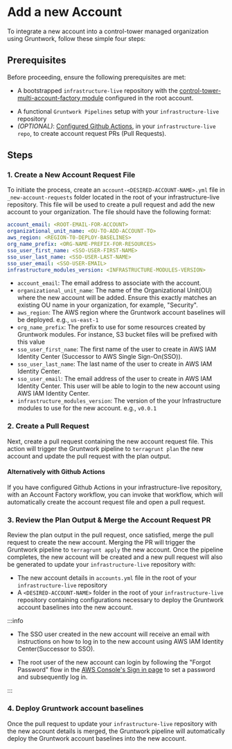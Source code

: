 # Add a new Account

To integrate a new account into a control-tower managed organization using Gruntwork, follow these simple four steps:

## Prerequisites

Before proceeding, ensure the following prerequisites are met:

- A bootstrapped `infrastructure-live` repository with the [control-tower-multi-account-factory module](https://github.com/gruntwork-io/terraform-aws-control-tower/tree/main/modules/landingzone/control-tower-multi-account-factory) configured in the root account.
<!-- Repo must include the multi-account factory module configured in the root account -->
- A functional `Gruntwork Pipelines` setup with your `infrastructure-live` repository
- *(OPTIONAL)*: [Configured Github Actions](<LINK-TO-VALID-DOC>), in your `infrastructure-live repo`, to create account request PRs (Pull Requests).

## Steps

### 1. Create a New Account Request File

To initiate the process, create an `account-<DESIRED-ACCOUNT-NAME>.yml` file in `_new-account-requests` folder located in the root of your infrastructure-live repository. This file will be used to create a pull request and add the new account to your organization. The file should have the following format:

  ```yaml account-<DESIRED-ACCOUNT-NAME>.yml
  account_email: <ROOT-EMAIL-FOR-ACCOUNT>
  organizational_unit_name: <OU-TO-ADD-ACCOUNT-TO>
  aws_region: <REGION-T0-DEPLOY-BASELINES>
  org_name_prefix: <ORG-NAME-PREFIX-FOR-RESOURCES>
  sso_user_first_name: <SSO-USER-FIRST-NAME>
  sso_user_last_name: <SSO-USER-LAST-NAME>
  sso_user_email: <SSO-USER-EMAIL>
  infrastructure_modules_version: <INFRASTRUCTURE-MODULES-VERSION>
  ```

  - `account_email`: The email address to associate with the account.
  - `organizational_unit_name`: The name of the Organizational Unit(OU) where the new account will be added. Ensure this exactly matches an existing OU name in your organization, for example, "Security".
  - `aws_region`: The AWS region where the Gruntwork account baselines will be deployed. e.g., `us-east-1`
  - `org_name_prefix`: The prefix to use for some resources created by Gruntwork modules. For instance, S3 bucket files will be prefixed with this value
  - `sso_user_first_name`: The first name of the user to create in AWS IAM Identity Center (Successor to AWS Single Sign-On(SSO)).
  - `sso_user_last_name`: The last name of the user to create in AWS IAM Identity Center.
  - `sso_user_email`: The email address of the user to create in AWS IAM Identity Center. This user will be able to login to the new account using AWS IAM Identity Center.
  - `infrastructure_modules_version`: The version of the your Infrastructure modules to use for the new account. e.g., `v0.0.1`

### 2. Create a Pull Request

Next, create a pull request containing the new account request file. This action will trigger the Gruntwork pipeline to `terragrunt plan` the new account and update the pull request with the plan output.

  #### Alternatively with Github Actions

  If you have configured Github Actions in your infrastructure-live repository, with an Account Factory workflow, you can invoke that workflow, which will automatically create the account request file and open a pull request.

### 3. Review the Plan Output & Merge the Account Request PR

Review the plan output in the pull request, once satisfied, merge the pull request to create the new account. Merging the PR will trigger the Gruntwork pipeline to `terragrunt apply` the new account. Once the pipeline completes, the new account will be created and a new pull request will also be generated to update your `infrastructure-live` repository with:

<!-- The Current Gruntwork pipelines does not do this currently but will do so shortly -->
- The new account details in `accounts.yml` file in the root of your `infrastructure-live` repository
- A `<DESIRED-ACCOUNT-NAME>` folder in the root of your `infrastructure-live` repository containing configurations necessary to deploy the Gruntwork account baselines into the new account.

:::info

- The SSO user created in the new account will receive an email with instructions on how to log in to the new account using AWS IAM Identity Center(Successor to SSO).

- The root user of the new account can login by following the "Forgot Password" flow in the [AWS Console's Sign in page](https://console.aws.amazon.com/) to set a password and subsequently log in.
<!-- https://docs.aws.amazon.com/controltower/latest/userguide/root-login.html -->

:::


### 4. Deploy Gruntwork account baselines

Once the pull request to update your `infrastructure-live` repository with the new account details is merged, the Gruntwork pipeline will automatically deploy the Gruntwork account baselines into the new account.
